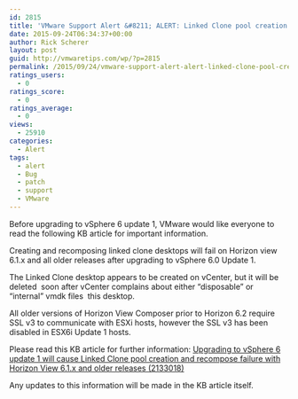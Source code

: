 ```yaml
---
id: 2815
title: 'VMware Support Alert &#8211; ALERT: Linked Clone pool creation and recompose failure'
date: 2015-09-24T06:34:37+00:00
author: Rick Scherer
layout: post
guid: http://vmwaretips.com/wp/?p=2815
permalink: /2015/09/24/vmware-support-alert-alert-linked-clone-pool-creation-and-recompose-failure/
ratings_users:
  - 0
ratings_score:
  - 0
ratings_average:
  - 0
views:
  - 25910
categories:
  - Alert
tags:
  - alert
  - Bug
  - patch
  - support
  - VMware
---
```

Before upgrading to vSphere 6 update 1, VMware would like everyone to read the following KB article for important information.

Creating and recomposing linked clone desktops will fail on Horizon view 6.1.x and all older releases after upgrading to vSphere 6.0 Update 1.

The Linked Clone desktop appears to be created on vCenter, but it will be deleted  soon after vCenter complains about either “disposable” or “internal” vmdk files  this desktop.

All older versions of Horizon View Composer prior to Horizon 6.2 require SSL v3 to communicate with ESXi hosts, however the SSL v3 has been disabled in ESX6i Update 1 hosts.

Please read this KB article for further information: <a href="http://vmw.re/1FhDhaC" target="_blank">Upgrading to vSphere 6 update 1 will cause Linked Clone pool creation and recompose failure with Horizon View 6.1.x and older releases (2133018)</a>

Any updates to this information will be made in the KB article itself.